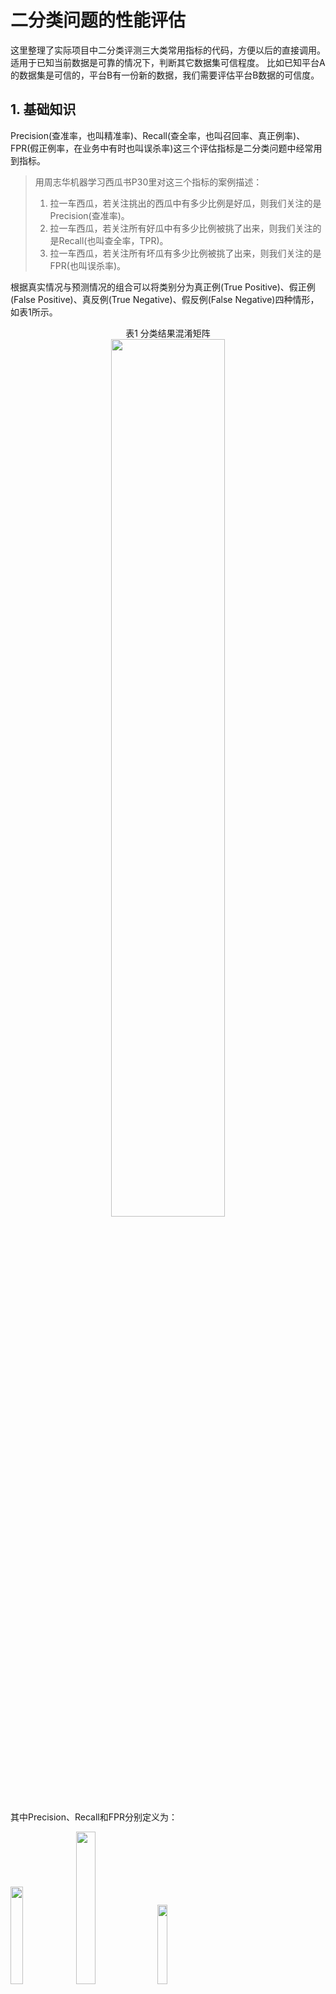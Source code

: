 # 二分类问题的性能评估
这里整理了实际项目中二分类评测三大类常用指标的代码，方便以后的直接调用。适用于已知当前数据是可靠的情况下，判断其它数据集可信程度。
比如已知平台A的数据集是可信的，平台B有一份新的数据，我们需要评估平台B数据的可信度。

## 1. 基础知识
Precision(查准率，也叫精准率)、Recall(查全率，也叫召回率、真正例率)、FPR(假正例率，在业务中有时也叫误杀率)这三个评估指标是二分类问题中经常用到指标。

> 用周志华机器学习西瓜书P30里对这三个指标的案例描述：
> 1. 拉一车西瓜，若关注挑出的西瓜中有多少比例是好瓜，则我们关注的是Precision(查准率)。
> 2. 拉一车西瓜，若关注所有好瓜中有多少比例被挑了出来，则我们关注的是Recall(也叫查全率，TPR)。
> 3. 拉一车西瓜，若关注所有坏瓜有多少比例被挑了出来，则我们关注的是FPR(也叫误杀率)。

根据真实情况与预测情况的组合可以将类别分为真正例(True Positive)、假正例(False Positive)、真反例(True Negative)、假反例(False Negative)四种情形，如表1所示。

<div align=center>表1 分类结果混淆矩阵</div>

<div align=center><img src="https://raw.githubusercontent.com/idKevin/Project-based-Learning/assets/images/confusion_matrix_01.png" width="60%" height="60%"></div>

其中Precision、Recall和FPR分别定义为：

<img src="https://raw.githubusercontent.com/idKevin/Project-based-Learning/assets/images/Precision.png" width="20%" height="20%">

<img src="https://raw.githubusercontent.com/idKevin/Project-based-Learning/assets/images/Recall.png" width="25%" height="25%">

<img src="https://raw.githubusercontent.com/idKevin/Project-based-Learning/assets/images/FPR.png" width="18%" height="18%">

**注：以上的TP+FN是真实情况所有的正例数；FP+TN是真实情况所有的负例数。即预测数据和真实情况是完全一致的**

## 2. 外部预测结果评估测评
### 2.1 数据准备
真实情况和预测结果的数据统一整理成如下形式，第一列为用户标识符，第二列为label：
```
user01	0
user02	1
user03	0
user04	1
user05	1
```
### 2.2 脚本执行与参数说明
测评执行intersect_evaluation.sh脚本，第一个参数(即platA.txt)为内部真实情况的数据，第二个参数(即platB.txt)为外部预测结果的数据，运行：

    $sh intersect_evaluation.sh platA.txt platB.txt

### 2.3 Result
```
$ sh intersect_evaluation.sh platA.txt platB.txt
内部A平台数据总量40; 标签为1的数量22; 标签为0的数量18.
外部B平台数据总量30; 标签为1的数量16; 标签为0的数量14.
A平台1交B平台1(TP)=8; A平台1交B平台0(FN)=4; A平台0交B平台1(FP)=3; A平台0交B平台0(TN)=5.

外部B平台中关注电子产品数量>=5(即Label=1)在内部A平台上的Precision、Recall和FPR指标:
Precision=72.73%; Recall=36.36%; FPR=16.67%.

外部B平台B中关注电子产品数量=0(即Label=0)在内部A平台上的对应的指标:
NPV=55.56%; TNR=27.78%; FNR=18.18%.
```

在这里我们以内部A平台为真实情况，以外部B平台为预测结果，Label=1为关注电子产品数大于5的用户，Label=0为未关注电子产品的用户，相应的与表1对照关系如下表所示。

<div align=center>表2 分类结果混淆矩阵</div>

<div align=center><img src="https://raw.githubusercontent.com/idKevin/Project-based-Learning/assets/images/confusion_matrix_02.png" width="60%" height="60%"></div>

这里以准备好的platA.txt和platB.txt数据作详细的说明，platA.txt与platB.txt的数据集存在交集(**两份数据并非完全相同**），我们需要依据platA.txt的真实情况判断platB.txt的可信程度，内部平台与外部平台数据结果分布情况如表3所示。

<div align=center>表3 内外部平台数据分布情况</div>

<div align=center><img src="https://raw.githubusercontent.com/idKevin/Project-based-Learning/assets/images/confusion_matrix_03.png" width="60%" height="60%"></div>

如果聚焦外部B平台标签为1(即关注电子产品数>=5)的用户的可信程度，则

<img src="https://raw.githubusercontent.com/idKevin/Project-based-Learning/assets/images/Precision.png" width="20%" height="20%">

<img src="https://raw.githubusercontent.com/idKevin/Project-based-Learning/assets/images/Recall_innerLabel1.png" width="25%" height="25%">

<img src="https://raw.githubusercontent.com/idKevin/Project-based-Learning/assets/images/FPR_innerLabel0.png" width="18%" height="18%">

**这里求Recall和FPR时，我们分母未直接取(TP+FN)、(FP+TN)，而是取innerLabel0和innerLabel1。因为TP+FN是innerLabel1的子集(并非平台A中全部Label=1的情况)，评估时重点关注平台B在内部平台A的召回情况，FPR同理。而西瓜书P30中(即表1)真实情况和预测结果的数据集是同一批数据，但往往现实项目中两个平台的数据并非完全一致，只是存在交集，这时我们需要根据交集的效果从而评估外部整个数据集的效果。此处Precision重点关注在内部平台上的准确率，所以分母取得是(TP+FP)。**

如果聚焦外部B平台标签为0(即关注电子产品数=0)的用户的可信程度，则

<img src="https://raw.githubusercontent.com/idKevin/Project-based-Learning/assets/images/NPV.png" width="18%" height="18%">

<img src="https://raw.githubusercontent.com/idKevin/Project-based-Learning/assets/images/TNR.png" width="18%" height="18%">

<img src="https://raw.githubusercontent.com/idKevin/Project-based-Learning/assets/images/FNR.png" width="18%" height="18%">

**NPV、TNR和FNR这几个指标非常不常用，但是我们反过来想就能一下子想明白，假使我们把标为为0的用户定义为1，NPV就对应Precision，TNR对应Recall(TPR)，FNR对应FPR(业务中也尝称为误杀)。**

## 3. References
- 参考WIKI：[https://en.wikipedia.org/wiki/Precision_and_recall](https://en.wikipedia.org/wiki/Precision_and_recall "https://en.wikipedia.org/wiki/Precision_and_recall")
- 参考书籍：周志华. 机器学习[M]. 清华大学出版社, 2016.

